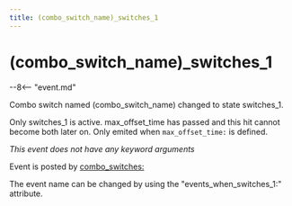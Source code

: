 ```yaml
---
title: (combo_switch_name)_switches_1
---
```


# (combo_switch_name)\_switches_1


--8<-- "event.md"

Combo switch named (combo_switch_name) changed to state switches_1.

Only switches_1 is active. max_offset_time has passed and this hit
cannot become both later on. Only emited when `max_offset_time:` is
defined.

*This event does not have any keyword arguments*

Event is posted by [combo_switches:](../config/combo_switches.md)

The event name can be changed by using the "events_when_switches_1:"
attribute.
